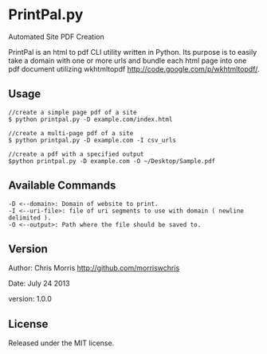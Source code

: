 PrintPal.py
==========

Automated Site PDF Creation 

PrintPal is an html to pdf CLI utility written in Python. Its purpose is to 
easily take a domain with one or more urls and bundle each html page into one
pdf document utilizing wkhtmltopdf <http://code.google.com/p/wkhtmltopdf/>. 
    
Usage
---------

```
//create a simple page pdf of a site
$ python printpal.py -D example.com/index.html

//create a multi-page pdf of a site
$ python printpal.py -D example.com -I csv_urls

//create a pdf with a specified output
$python printpal.py -D example.com -O ~/Desktop/Sample.pdf
```

Available Commands
--------------------
```
-D <--domain>: Domain of website to print.
-I <--uri-file>: file of uri segments to use with domain ( newline delimited ).
-O <--output>: Path where the file should be saved to.
```

Version
---------
Author:    Chris Morris http://github.com/morriswchris

Date:      July 24 2013

version:   1.0.0

License
-------

Released under the MIT license.

